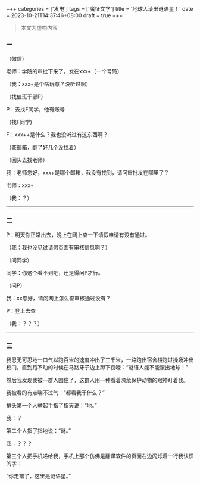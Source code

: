﻿+++
categories = ['发电']
tags = ['魔怔文学']
title = '地球人滚出谜语星！'
date = 2023-10-21T14:37:46+08:00
draft = true
+++

> 本文为虚构内容

### 一

（微信）

老师：学院的审批下来了，发在xxx+（一个号码）

（我：xxx+是个啥玩意？没听过啊）

（找值班干部P）

P：去找F同学，他有账号

（找F同学)

F：xxx++是什么？我也没听过有这东西啊？

（查邮箱，翻了好几个没找着）

（回头去找老师）

我：老师您好，xxx+是哪个邮箱，我没有找到，请问审批发在哪里了？

老师：xxx+

（我：？）
___

### 二

P：明天你正常出去，晚上在网上查一下请假申请有没有通过。

（我：我也没见过请假页面有审核信息啊？）

（问同学）

同学：你这个看不到吧，还是得问P才行。

（问P）

我：xx您好，请问网上怎么查审核通过没有？

P：登上去查

（我：？？？）
___


### 三

我忍无可忍地一口气以跑百米的速度冲出了三千米，一路跑出宿舍楼跑过操场冲出校门，直到跑不动的时候在马路牙子边上蹲下哀嚎：“谜语人能不能滚出地球！”

然后我发现我被一群人围住了，这群人用一种看着濒危保护动物的眼神盯着我。

我被看的有点喘不过气：“都看我干什么？”

排头第一个人举起手指了指天说：“地。”

我：？

第二个人指了指地说：“谜。”

我：？？？

第三个人把手机递给我，手机上那个仿佛是翻译软件的页面右边闪烁着一行我认识的字：

“你走错了，这里是谜语星。”
